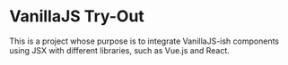 # VanillaJS Try-Out

This is a project whose purpose is to integrate VanillaJS-ish components using JSX with different libraries, such as Vue.js and React.